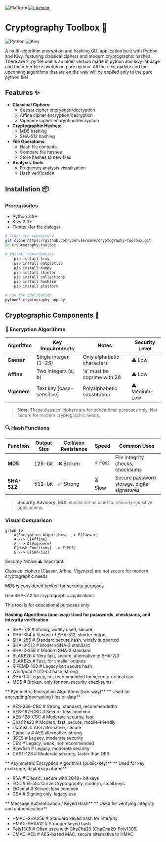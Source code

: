 ![Platform](https://img.shields.io/badge/Platform-Linux-lightgrey)
[![License](https://img.shields.io/badge/License-MIT-yellow.svg)](LICENSE)
# Cryptography Toolbox 🔐

![Python](https://img.shields.io/badge/Python-3.8+-blue)
![Kivy](https://img.shields.io/badge/Kivy-2.0+-green)

A multi-algorithm encryption and hashing GUI application built with Python and Kivy, featuring classical ciphers and modern cryptographic hashes.
There are 2 .py file one is an older version made in python and kivy labuage and the other file is written in pure python.
All the next update and the upcoming algorithms that are on the way will be applied only to the pure python file!

## Features ✨

- **Classical Ciphers**:
  - Caesar cipher encryption/decryption
  - Affine cipher encryption/decryption
  - Vigenère cipher encryption/decryption
- **Cryptographic Hashes**:
  - MD5 hashing
  - SHA-512 hashing
- **File Operations**:
  - Hash file contents
  - Compare file hashes
  - Store hashes to new files
- **Analysis Tools**:
  - Frequency analysis visualization
  - Hash verification

## Installation 📦

### Prerequisites
- Python 3.8+
- Kivy 2.0+
- Tkinter (for file dialogs)

```bash
# Clone the repository
git clone https://github.com/yourusername/cryptography-toolbox.git
cd cryptography-toolbox

# Install dependencies
    pip install kivy
    pip install matplotlib
    pip install numpy
    pip install tkinter
    pip install collections
    pip install hashlib
    pip install platform

# Run the application
python3 cryptography_app.py
```
## Cryptographic Components 🧩

### 🔐 Encryption Algorithms

| Algorithm  | Key Requirements             | Notes                          | Security Level |
|------------|------------------------------|--------------------------------|----------------|
| **Caesar** | Single integer (1-25)        | Only alphabetic characters     | ⚠️ Low         |
| **Affine** | Two integers (a, b)          | 'a' must be coprime with 26    | ⚠️ Low         |
| **Vigenère**| Text key (case-sensitive)    | Polyalphabetic substitution    | ⚠️ Medium-Low  |

> **Note**: These classical ciphers are for educational purposes only. Not secure for modern cryptographic needs.

### 🔍 Hash Functions

| Function   | Output Size | Collision Resistance | Speed | Common Uses |
|------------|------------|----------------------|-------|-------------|
| **MD5**    | 128-bit    | ❌ Broken            | ⚡ Fast | File integrity checks, checksums |
| **SHA-512**| 512-bit    | ✅ Strong            | ⏳ Slow | Secure password storage, digital signatures |

> **Security Advisory**: MD5 should not be used for security-sensitive applications.

### Visual Comparison

```mermaid
graph TD
    A[Encryption Algorithms] --> B[Caesar]
    A --> C[Affine]
    A --> D[Vigenère]
    E[Hash Functions] --> F[MD5]
    E --> G[SHA-512]
```
Security Notice ⚠️
Important:

Classical ciphers (Caesar, Affine, Vigenère) are not secure for modern cryptographic needs

MD5 is considered broken for security purposes

Use SHA-512 for cryptographic applications

This tool is for educational purposes only

**Hashing Algorithms (one-way)**
**Used for passwords, checksums, and integrity verification**

- SHA-512        # Strong, widely used, secure
- SHA-384        # Variant of SHA-512, shorter output
- SHA-256        # Standard secure hash, widely supported
- SHA-3-512      # Modern SHA-3 standard
- SHA-3-256      # Modern SHA-3 standard
- BLAKE2b        # Very fast, secure, alternative to SHA-2/3
- BLAKE2s        # Fast, for smaller outputs
- RIPEMD-160     # Legacy but secure hash
- Whirlpool      # 512-bit hash, strong
- SHA-1          # Legacy, not recommended for security-critical use
- MD5            # Broken, only for non-security checksums

** Symmetric Encryption Algorithms (two-way)**
** Used for encrypting/decrypting files or data**

- AES-256-CBC    # Strong, standard, recommended\n
- AES-192-CBC    # Secure, less common
- AES-128-CBC    # Moderate security, fast
- ChaCha20       # Modern, fast, secure, mobile-friendly
- Twofish        # AES alternative, secure
- Camellia       # AES alternative, strong
- 3DES           # Legacy, moderate security
- DES            # Legacy, weak, not recommended
- Blowfish       # Legacy, moderate security
- CAST-128       # Moderate security, faster than DES

** Asymmetric Encryption Algorithms (public-key)**
** Used for key exchange, digital signatures**

- RSA            # Classic, secure with 2048+ bit keys
- ECC            # Elliptic Curve Cryptography, modern, small keys
- ElGamal        # Secure, less common
- DSA            # Signing only, legacy use

** Message Authentication / Keyed Hash**
** Used for verifying integrity and authentication**

- HMAC-SHA256    # Standard keyed hash for integrity
- HMAC-SHA512    # Stronger keyed hash
- Poly1305       # Often used with ChaCha20 (ChaCha20-Poly1305)
- CMAC-AES       # AES-based MAC, secure alternative to HMAC
